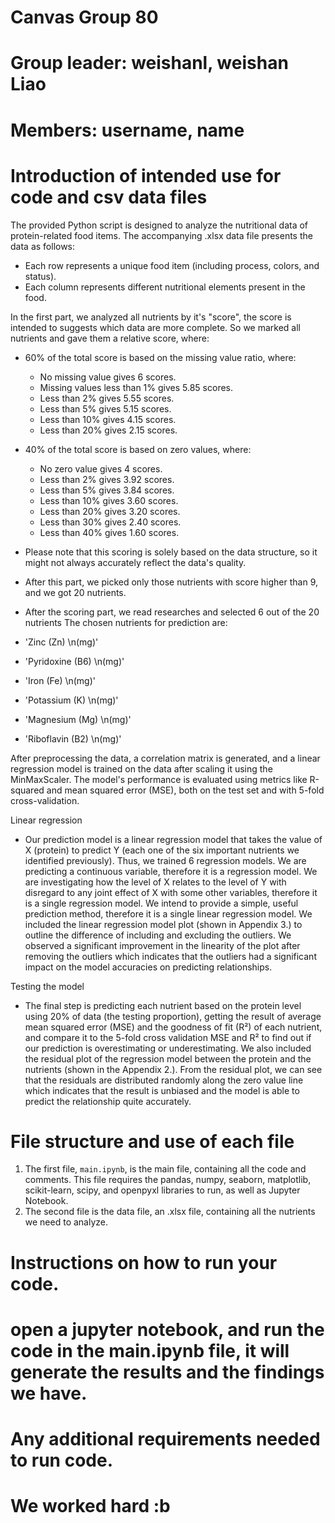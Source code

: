 # Canvas Group 80
# Group leader:  weishanl, weishan Liao
# Members: username, name
# Introduction of intended use for code and csv data files
The provided Python script is designed to analyze the nutritional data of protein-related food items. The accompanying .xlsx data file presents the data as follows:

- Each row represents a unique food item (including process, colors, and status).
- Each column represents different nutritional elements present in the food.

In the first part, we analyzed all nutrients by it's "score", the score is intended to suggests which data are more complete. So we marked all nutrients and gave them a relative score, where:
- 60% of the total score is based on the missing value ratio, where:
  - No missing value gives 6 scores.
  - Missing values less than 1% gives 5.85 scores.
  - Less than 2% gives 5.55 scores.
  - Less than 5% gives 5.15 scores.
  - Less than 10% gives 4.15 scores.
  - Less than 20% gives 2.15 scores.
- 40% of the total score is based on zero values, where:
  - No zero value gives 4 scores.
  - Less than 2% gives 3.92 scores.
  - Less than 5% gives 3.84 scores.
  - Less than 10% gives 3.60 scores.
  - Less than 20% gives 3.20 scores.
  - Less than 30% gives 2.40 scores.
  - Less than 40% gives 1.60 scores.
- Please note that this scoring is solely based on the data structure, so it might not always accurately reflect the data's quality.


- After this part, we picked only those nutrients with score higher than 9, and we got 20 nutrients.
- After the scoring part, we read researches and selected 6 out of the 20 nutrients
The chosen nutrients for prediction are:
- 'Zinc (Zn) \n(mg)'
- 'Pyridoxine (B6) \n(mg)'
- 'Iron (Fe) \n(mg)'
- 'Potassium (K) \n(mg)'
- 'Magnesium (Mg) \n(mg)'
- 'Riboflavin (B2) \n(mg)'

After preprocessing the data, a correlation matrix is generated, and a linear regression model is trained on the data after scaling it using the MinMaxScaler. The model's performance is evaluated using metrics like R-squared and mean squared error (MSE), both on the test set and with 5-fold cross-validation.

Linear regression
- Our prediction model is a linear regression model that takes the value of X (protein) to predict Y (each one of the six important nutrients we identified previously). Thus, we trained 6 regression models. We are predicting a continuous variable, therefore it is a regression model. We are investigating how the level of X relates to the level of Y with disregard to any joint effect of X with some other variables, therefore it is a single regression model. We intend to provide a simple, useful prediction method, therefore it is a single linear regression model. We included the linear regression model plot (shown in Appendix 3.) to outline the difference of including and excluding the outliers. We observed a significant improvement in the linearity of the plot after removing the outliers which indicates that the outliers had a significant impact on the model accuracies on predicting relationships.

Testing the model
- The final step is predicting each nutrient based on the protein level using 20% of data (the testing proportion), getting the result of average mean squared error (MSE) and the goodness of fit (R²) of each nutrient, and compare it to the 5-fold cross validation MSE and R² to find out if our prediction is overestimating or underestimating. We also included the residual plot of the regression model between the protein and the nutrients (shown in the Appendix 2.). From the residual plot, we can see that the residuals are distributed randomly along the zero value line which indicates that the result is unbiased and the model is able to predict the relationship quite accurately.

# File structure and use of each file
1. The first file, `main.ipynb`, is the main file, containing all the code and comments. This file requires the pandas, numpy, seaborn, matplotlib, scikit-learn, scipy, and openpyxl libraries to run, as well as Jupyter Notebook.
2. The second file is the data file, an .xlsx file, containing all the nutrients we need to analyze.

# Instructions on how to run your code.
# open a jupyter notebook, and run the code in the main.ipynb file, it will generate the results and the findings we have.
# Any additional requirements needed to run code.
# We worked hard :b